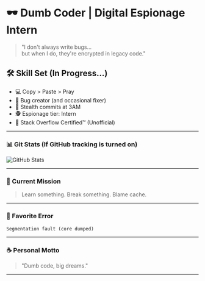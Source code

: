 # 🕶️ Dumb Coder | Digital Espionage Intern

> "I don't always write bugs...  
> but when I do, they're encrypted in legacy code."

## 🛠️ Skill Set (In Progress...)
- 💻 Copy > Paste > Pray
- 🐛 Bug creator (and occasional fixer)
- 🔐 Stealth commits at 3AM
- 🕵️ Espionage tier: Intern
- 📎 Stack Overflow Certified™ (Unofficial)

---

### 📊 Git Stats (If GitHub tracking is turned on)
![GitHub Stats](https://github-readme-stats.vercel.app/api?username=exusiaxa&show_icons=true&theme=tokyonight)

---

### 🧠 Current Mission
> Learn something. Break something. Blame cache.

---

### 💬 Favorite Error
`Segmentation fault (core dumped)`

---

### ☕ Personal Motto
> "Dumb code, big dreams."

---
